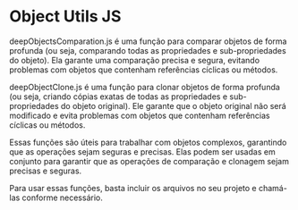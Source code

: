 # Object Utils JS

deepObjectsComparation.js é uma função para comparar objetos de forma profunda (ou seja, comparando todas as propriedades e sub-propriedades do objeto). Ela garante uma comparação precisa e segura, evitando problemas com objetos que contenham referências cíclicas ou métodos.

deepObjectClone.js é uma função para clonar objetos de forma profunda (ou seja, criando cópias exatas de todas as propriedades e sub-propriedades do objeto original). Ele garante que o objeto original não será modificado e evita problemas com objetos que contenham referências cíclicas ou métodos.

Essas funções são úteis para trabalhar com objetos complexos, garantindo que as operações sejam seguras e precisas. Elas podem ser usadas em conjunto para garantir que as operações de comparação e clonagem sejam precisas e seguras.

Para usar essas funções, basta incluir os arquivos no seu projeto e chamá-las conforme necessário.

